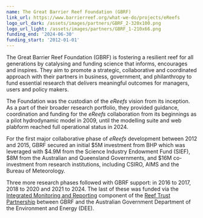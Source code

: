 ```yaml
---
name: The Great Barrier Reef Foundation (GBRF)
link_url: https://www.barrierreef.org/what-we-do/projects/eReefs
logo_url_dark: /assets/images/partners/GBRF_2-320x100.png
logo_url_light: /assets/images/partners/GBRF_1-210x66.png
funding_end: '2024-06-30'
funding_start: '2012-01-01'
---
```

The Great Barrier Reef Foundation (GBRF) is fostering a resilient reef for all generations by catalysing and funding science that informs, encourages and inspires. They aim to promote a strategic, collaborative and coordinated approach with their partners in business, government, and philanthropy to fund essential research that delivers meaningful outcomes for managers, users and policy makers.

The Foundation was the custodian of the *eReefs* vision from its inception.  As a part of their broader research portfolio, they provided guidance, coordination and funding for the *eReefs* collaboration from its beginnings as a pilot hydrodynamic model in 2009, until the modelling suite and web plabform reached full operational status in 2024.

For the first major collaborative phase of *eReefs* development between 2012 and 2015, GBRF secured an initial $5M investment from BHP which was leveraged with $4.9M from the Science Industry Endowment Fund (SIEF), $8M from the Australian and Queensland Governments, and $16M co-investment from research institutions, including CSIRO, AIMS and the Bureau of Meteorology.

Three more research phases followed with GBRF support: in 2016 to 2017, 2018 to 2020 and 2021 to 2024. The last of these was funded via the [Integrated Monitoring and Reporting](https://www.barrierreef.org/what-we-do/reef-trust-partnership/integrated-monitoring-and-reporting) component of the [Reef Trust Partnership](https://barrierreef.org/what-we-do/reef-trust-partnership) between GBRF and the Australian Government Department of the Environment and Energy (DEE).

